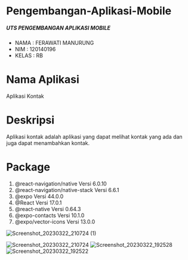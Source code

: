 # Pengembangan-Aplikasi-Mobile

##### UTS PENGEMBANGAN APLIKASI MOBILE
- NAMA : FERAWATI MANURUNG
- NIM : 120140196
- KELAS : RB
# Nama Aplikasi
Aplikasi Kontak
# Deskripsi
Aplikasi kontak adalah aplikasi yang dapat melihat kontak yang ada dan juga dapat menambahkan kontak.
# Package

1. @react-navigation/native Versi 6.0.10
2. @react-navigation/native-stack Versi 6.6.1
3. @expo Versi 44.0.0
4. @React Versi 17.0.1
5. @react-native Versi 0.64.3
6. @expo-contacts Versi 10.1.0
7. @expo/vector-icons Versi 13.0.0


![Screenshot_20230322_210724 (1)](https://user-images.githubusercontent.com/101541303/226937985-3db09154-cf83-4027-a0cb-4bdd8d01ef24.jpg)

![Screenshot_20230322_210724](https://user-images.githubusercontent.com/101541303/226932564-2d087bed-ef89-4356-a5b5-59fef7164d5f.jpg)
![Screenshot_20230322_192528](https://user-images.githubusercontent.com/101541303/226932750-7603e4d0-84d3-4a11-9c42-59b0d890f2a7.jpg)
![Screenshot_20230322_192522](https://user-images.githubusercontent.com/101541303/226932797-685ce87c-0206-40eb-b94e-94e2dbb17e39.jpg)
